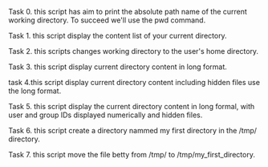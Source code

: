 Task 0. this script has aim to print the absolute path name of the current working directory. To succeed we'll use the pwd command.

Task 1. this script display the content list of your current directory. 

Task 2. this scripts  changes working directory to the user's home directory.

Task 3. this script display current directory content in long format.

task 4.this script display current directory content including hidden files use the long format.

Task 5. this script display the current directory content in long formal, with user and group  IDs displayed numerically and hidden files. 

Task 6. this script create a directory nammed my first directory in the /tmp/ directory.

Task 7. this script move the file betty from /tmp/ to /tmp/my_first_directory.

